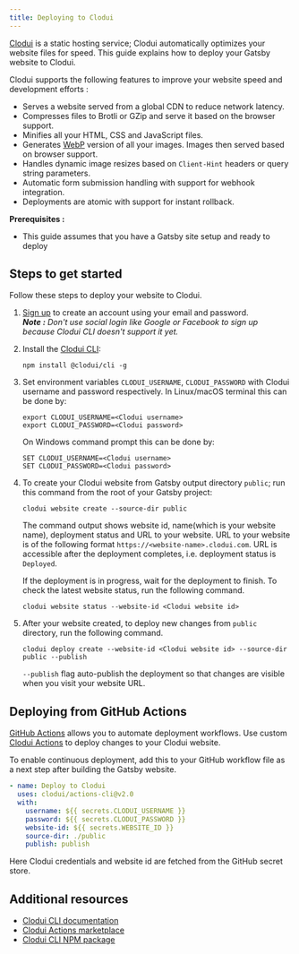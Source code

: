 ```yaml
---
title: Deploying to Clodui
---
```


[Clodui] is a static hosting service; Clodui automatically optimizes your website files for speed. This guide explains how to deploy your Gatsby website to Clodui.

Clodui supports the following features to improve your website speed and development efforts :

- Serves a website served from a global CDN to reduce network latency.
- Compresses files to Brotli or GZip and serve it based on the browser support.
- Minifies all your HTML, CSS and JavaScript files.
- Generates [WebP](https://developers.google.com/speed/webp) version of all your images. Images then served based on browser support.
- Handles dynamic image resizes based on `Client-Hint` headers or query string parameters.
- Automatic form submission handling with support for webhook integration.
- Deployments are atomic with support for instant rollback.

**Prerequisites :**

- This guide assumes that you have a Gatsby site setup and ready to deploy

## Steps to get started

Follow these steps to deploy your website to Clodui.

1. [Sign up](https://app.clodui.com/auth/signup) to create an account using your email and password.  
   _**Note :** Don't use social login like Google or Facebook to sign up because Clodui CLI doesn't support it yet._
2. Install the [Clodui CLI]:
   ```shell
   npm install @clodui/cli -g
   ```
3. Set environment variables `CLODUI_USERNAME`, `CLODUI_PASSWORD` with Clodui username and password respectively. In Linux/macOS terminal this can be done by:

   ```shell
   export CLODUI_USERNAME=<Clodui username>
   export CLODUI_PASSWORD=<Clodui password>
   ```

   On Windows command prompt this can be done by:

   ```shell
   SET CLODUI_USERNAME=<Clodui username>
   SET CLODUI_PASSWORD=<Clodui password>
   ```

4. To create your Clodui website from Gatsby output directory `public`; run this command from the root of your Gatsby project:

   ```shell
   clodui website create --source-dir public
   ```

   The command output shows website id, name(which is your website name), deployment status and URL to your website. URL to your website is of the following format `https://<website-name>.clodui.com`. URL is accessible after the deployment completes, i.e. deployment status is `Deployed`.

   If the deployment is in progress, wait for the deployment to finish. To check the latest website status, run the following command.

   ```shell
   clodui website status --website-id <Clodui website id>
   ```

5. After your website created, to deploy new changes from `public` directory, run the following command.

   ```shell
   clodui deploy create --website-id <Clodui website id> --source-dir public --publish
   ```

   `--publish` flag auto-publish the deployment so that changes are visible when you visit your website URL.

## Deploying from GitHub Actions

[GitHub Actions](https://github.com/features/actions) allows you to automate deployment workflows. Use custom [Clodui Actions](https://github.com/marketplace/actions/clodui-actions) to deploy changes to your Clodui website.

To enable continuous deployment, add this to your GitHub workflow file as a next step after building the Gatsby website.

```yaml
- name: Deploy to Clodui
  uses: clodui/actions-cli@v2.0
  with:
    username: ${{ secrets.CLODUI_USERNAME }}
    password: ${{ secrets.CLODUI_PASSWORD }}
    website-id: ${{ secrets.WEBSITE_ID }}
    source-dir: ./public
    publish: publish
```

Here Clodui credentials and website id are fetched from the GitHub secret store.

## Additional resources

- [Clodui CLI documentation](https://www.clodui.com/docs/clodui-cli/)
- [Clodui Actions marketplace](https://github.com/marketplace/actions/clodui-actions)
- [Clodui CLI NPM package](https://www.npmjs.com/package/@clodui/cli)

[clodui]: https://www.clodui.com
[clodui cli]: https://www.npmjs.com/package/@clodui/cli
